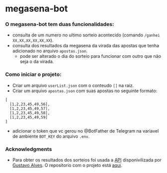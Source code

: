 # megasena-bot

### O megasena-bot tem duas funcionalidades:
  - consulta de um numero no ultimo sorteio acontecido (comando `/ganhei XX,XX,XX,XX,XX,XX`).
  - consulta dos resultados da megasena da virada das apostas que tenha adicionado no arquivo `apostas.json`.
    - pode ser alterado o dia do sorteio para funcionar com outro que não seja o da virada.

### Como iniciar o projeto:
- Criar um arquivo `userList.json` com o conteudo `[]` na raiz.
- Criar um arquivo `apostas.json` com suas apostas no seguinte formato:
```
[
  [1,2,23,45,49,56],
  [1,2,23,45,49,57],
  [1,2,23,45,49,58],
  [1,2,23,45,49,59]
]
```
- adicionar o token que vc gerou no @BotFather de Telegram na variavel de ambiente `BOT_KEY` do arquivo `.env`.

### Acknowledgments
- Para obter os resultados dos sorteios foi usada a [API](https://loteriascaixa-api.herokuapp.com/api) disponivilizada por [Gustavo Alves](https://github.com/guto-alves). O repositorio com o projeto está [aqui](https://github.com/guto-alves/loterias-api).
